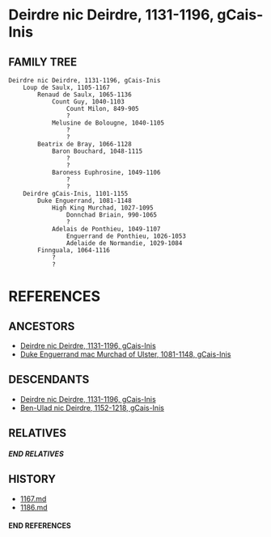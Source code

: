 # Deirdre nic Deirdre, 1131-1196, gCais-Inis

## FAMILY TREE

```
Deirdre nic Deirdre, 1131-1196, gCais-Inis
	Loup de Saulx, 1105-1167
		Renaud de Saulx, 1065-1136
			Count Guy, 1040-1103
				Count Milon, 849-905
				?
			Melusine de Bolougne, 1040-1105
				?
				?
		Beatrix de Bray, 1066-1128
			Baron Bouchard, 1048-1115
				?
				?
			Baroness Euphrosine, 1049-1106
				?
				?
	Deirdre gCais-Inis, 1101-1155
		Duke Enguerrand, 1081-1148
			High King Murchad, 1027-1095
				Donnchad Briain, 990-1065
				?
			Adelais de Ponthieu, 1049-1107
				Enguerrand de Ponthieu, 1026-1053
				Adelaide de Normandie, 1029-1084
		Finnguala, 1064-1116
			?
			?
```


# REFERENCES

## ANCESTORS
* [Deirdre nic Deirdre, 1131-1196, gCais-Inis](deirdre_nic_deirdre_1131.md)
* [Duke Enguerrand mac Murchad of Ulster, 1081-1148, gCais-Inis](enguerrand_mac_murchad_1081.md)

## DESCENDANTS
* [Deirdre nic Deirdre, 1131-1196, gCais-Inis](deirdre_nic_deirdre_1131.md)
* [Ben-Ulad nic Deirdre, 1152-1218, gCais-Inis](ben-ulad_nic_deirdre_1152.md)

## RELATIVES

##### END RELATIVES 
## HISTORY
* [1167.md](../h/1167.md)
* [1186.md](../h/1186.md)

#### END REFERENCES
